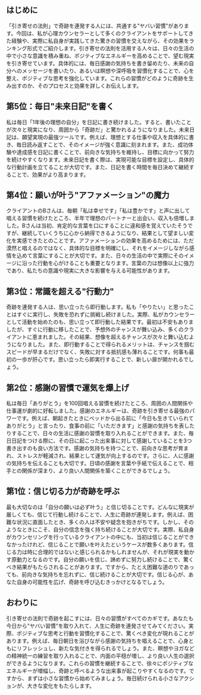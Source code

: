 ## はじめに

「引き寄せの法則」で奇跡を連発する人には、共通する"ヤバい習慣"があります。今回は、私が心理カウンセラーとして多くのクライアントをサポートしてきた経験や、実際に私自身が実践してきた驚きの習慣を交えながら、その効果をランキング形式でご紹介します。引き寄せの法則を活用する人々は、日々の生活の中で小さな意識を積み重ね、ポジティブなエネルギーを高めることで、望む現実を引き寄せています。具体的には、毎日感謝の気持ちを書き留めたり、未来の自分へのメッセージを書いたり、あるいは瞑想や深呼吸を習慣化することで、心を整え、ポジティブな思考を強化しています。これらの習慣がどのように奇跡を生み出すのか、そのプロセスと効果を詳しくお伝えします。

## 第5位：毎日"未来日記"を書く

私は毎日「1年後の理想の自分」を日記に書き続けました。すると、書いたことが次々と現実になり、周囲から「奇跡だ」と驚かれるようになりました。未来日記は、願望実現の最強ツールです。例えば、理想とする仕事や収入を具体的に書き、毎日読み返すことで、そのイメージが強く意識に刻まれます。また、成功体験や達成感を日記に書くことで、前向きな気持ちを維持し、目標に向かって努力を続けやすくなります。未来日記を書く際は、実現可能な目標を設定し、具体的な行動計画を立てることが大切です。また、日記を書く時間を毎日決めて継続することで、効果がより高まります。

## 第4位：願いが叶う"アファメーション"の魔力

クライアントのBさんは、毎朝「私は幸せです」「私は豊かです」と声に出して唱える習慣を続けたところ、半年で理想のパートナーと出会い、収入も倍増しました。Bさんは当初、肯定的な言葉を口にすることに違和感を覚えていたそうですが、継続していくうちに心から納得できるようになり、結果として望ましい変化を実感できたとのことです。アファメーションの効果を高めるためには、ただ漠然と唱えるのではなく、具体的な目標を明確にし、それをイメージしながら感情を込めて言葉にすることが大切です。また、日々の生活の中で実際にそのイメージに沿った行動を心がけることも重要となります。言葉の力は想像以上に強力であり、私たちの意識や現実に大きな影響を与える可能性があります。

## 第3位：常識を超える"行動力"

奇跡を連発する人は、思い立ったら即行動します。私も「やりたい」と思ったことはすぐに実行し、失敗を恐れずに挑戦し続けました。実際、私がカウンセラーとして活動を始めたのも、思い立って即行動した結果です。最初は不安もありましたが、すぐに行動に移したことで、予想外のチャンスが舞い込み、多くのクライアントに恵まれました。その結果、想像を超えるチャンスが次々と舞い込むようになりました。また、即行動することで得られるメリットは、チャンスを掴むスピードが早まるだけでなく、失敗に対する抵抗感も薄れることです。何事も最初の一歩が肝心です。思い立ったら即実行することで、新しい扉が開かれるでしょう。

## 第2位：感謝の習慣で運気を爆上げ

私は毎日「ありがとう」を100回唱える習慣を続けたところ、周囲の人間関係や仕事運が劇的に好転しました。感謝のエネルギーは、奇跡を引き寄せる最強のパワーです。例えば、朝起きたときにベッドから出る前に「今日も生きていられてありがとう」と言ったり、食事の前に「いただきます」と感謝の気持ちを表したりすることで、日々の生活に感謝の習慣を取り入れることができます。また、毎日日記をつける際に、その日に起こった出来事に対して感謝していることを3つ書き出すのも良い方法です。感謝の気持ちを持つことで、前向きな思考が育まれ、ストレスが軽減され、結果として運気が向上するのです。さらに、人に感謝の気持ちを伝えることも大切です。日頃の感謝を言葉や手紙で伝えることで、相手との関係が深まり、より良い人間関係を築くことができるでしょう。

## 第1位：信じ切る力が奇跡を呼ぶ

最も大切なのは「自分の願いは必ず叶う」と信じ切ることです。どんなに現実が厳しくても、信じて行動し続けることで、人生に奇跡が連発します。例えば、困難な状況に直面したとき、多くの人は不安や疑念を抱きがちです。しかし、そのようなときにこそ、自分の信念を強く持ち続けることが大切です。実際、私自身がカウンセリングを行っているクライアントの中にも、当初は信じることができなかったけれど、信じることで願いを叶えたというケースが数多くあります。信じる力は時に合理的ではないと感じられるかもしれませんが、それが現実を動かす原動力となるのです。自分の願いを信じ、諦めずに努力し続けることで、驚くべき結果がもたらされることがあります。ですから、たとえ困難な道のりであっても、前向きな気持ちを忘れずに、信じ続けることが大切です。信じる心が、あなた自身の可能性を広げ、奇跡を呼び込むきっかけとなるでしょう。

## おわりに

引き寄せの法則で奇跡を起こすには、日々の習慣がすべてのカギです。あなたも今日から"ヤバい習慣"を取り入れて、人生に奇跡を連発させてみてください。実際、ポジティブな思考と行動を習慣化することで、驚くべき変化が現れることがあります。例えば、毎日朝日を浴びながら感謝の気持ちを唱えることで、心身ともにリフレッシュし、新たな気付きを得られるでしょう。また、瞑想やヨガなどの精神統一の練習を取り入れることで、内面の平穏が増し、より良い人生の選択ができるようになります。これらの習慣を継続することで、徐々にポジティブなエネルギーが増幅し、奇跡と呼べるような出来事が起こりやすくなるのです。ですから、まずは小さな習慣から始めてみましょう。毎日続けられる小さなアクションが、大きな変化をもたらします。

